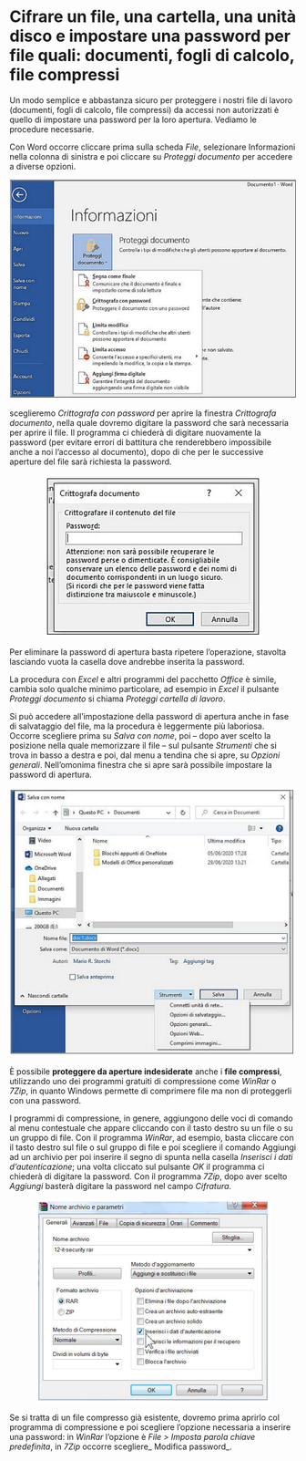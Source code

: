 # Cifrare un file, una cartella, una unità disco e impostare una password per file quali: documenti, fogli di calcolo, file compressi

Un modo semplice e abbastanza sicuro per proteggere i nostri file di lavoro (documenti, fogli di calcolo,
file compressi) da accessi non autorizzati è quello di impostare una password per la loro apertura.
Vediamo le procedure necessarie.

Con Word occorre cliccare prima sulla scheda _File_, selezionare Informazioni nella colonna di sinistra e poi
cliccare su _Proteggi documento_ per accedere a diverse opzioni.

<div align="center">
  
  ![Proteggi documento](1.4.3.%20proteggi-documento.png)
  
</div>

sceglieremo _Crittografa con password_ per aprire la finestra _Crittografa documento_, nella
quale dovremo digitare la password che sarà necessaria per aprire il file. Il programma ci chiederà di
digitare nuovamente la password (per evitare errori di battitura che renderebbero impossibile anche a noi
l’accesso al documento), dopo di che per le successive aperture del file sarà richiesta la password.

<div align="center">
  
  ![Crittografa documento](1.4.3.%20crittografia.png)
  
</div>

Per eliminare la password di apertura basta ripetere l’operazione, stavolta lasciando vuota la casella dove
andrebbe inserita la password.

La procedura con _Excel_ e altri programmi del pacchetto _Office_ è simile, cambia solo qualche minimo
particolare, ad esempio in _Excel_ il pulsante _Proteggi documento_ si chiama _Proteggi cartella di lavoro_.

Si può accedere all’impostazione della password di apertura anche in fase di salvataggio del file, ma la
procedura è leggermente più laboriosa. Occorre scegliere prima su _Salva con nome_, poi – dopo aver
scelto la posizione nella quale memorizzare il file – sul pulsante _Strumenti_ che si trova in basso a destra
e poi, dal menu a tendina che si apre, su _Opzioni generali_. Nell’omonima finestra che si
apre sarà possibile impostare la password di apertura.

<div align="center">
  
  ![Opzioni generali](1.4.3.%20salva-con-nome.png)
  
</div>

È possibile **proteggere da aperture indesiderate** anche i **file compressi**, utilizzando uno dei programmi
gratuiti di compressione come _WinRar_ o _7Zip_, in quanto Windows permette di comprimere file ma non di
proteggerli con una password.

I programmi di compressione, in genere, aggiungono delle voci di comando al menu contestuale che
appare cliccando con il tasto destro su un file o su un gruppo di file. Con il programma _WinRar_, ad
esempio, basta cliccare con il tasto destro sul file o sul gruppo di file e poi scegliere il comando Aggiungi ad
un archivio per poi inserire il segno di spunta nella casella _Inserisci i dati d’autenticazione_;
una volta cliccato sul pulsante _OK_ il programma ci chiederà di digitare la password. Con il programma
_7Zip_, dopo aver scelto _Aggiungi_ basterà digitare la password nel campo _Cifratura_.

<div align="center">
  
  ![File compressi](1.4.3.%20winrar.png)
  
</div>

Se si tratta di un file compresso già esistente, dovremo prima aprirlo col programma di compressione e poi
scegliere l’opzione necessaria a inserire una password: in _WinRar_ l’opzione è _File > Imposta parola chiave
predefinita_, in _7Zip_ occorre scegliere_ Modifica password_.
